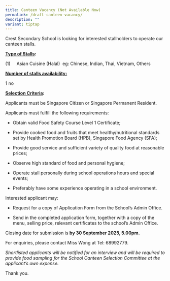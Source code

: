 ```yaml
---
title: Canteen Vacancy (Not Available Now)
permalink: /draft-canteen-vacancy/
description: ""
variant: tiptap
---
```

<p>Crest Secondary School is looking for interested stallholders to operate
our canteen stalls.</p>
<p><strong><u>Type of Stalls</u>:&nbsp;</strong>
</p>
<p>(1)&nbsp;&nbsp;&nbsp;&nbsp; Asian Cuisine (Halal) &nbsp;eg: Chinese, Indian,
Thai, Vietnam, Others</p>
<p><strong><u>Number of stalls availability:</u></strong>
</p>
<p>1 no</p>
<p><strong><u>Selection Criteria</u>:</strong>
</p>
<p>Applicants must be Singapore Citizen or Singapore Permanent Resident.</p>
<p>Applicants must fulfill the following requirements:</p>
<ul data-tight="true" class="tight">
<li>
<p>Obtain valid Food Safety Course Level 1 Certificate;</p>
</li>
<li>
<p>Provide cooked food and fruits that meet healthy/nutritional standards
set by Health Promotion Board (HPB), Singapore Food Agency (SFA);</p>
</li>
<li>
<p>Provide good service and sufficient variety of quality food at reasonable
prices;</p>
</li>
<li>
<p>Observe high standard of food and personal hygiene;</p>
</li>
<li>
<p>Operate stall personally during school operations hours and special events;</p>
</li>
<li>
<p>Preferably have some experience operating in a school environment.</p>
<p></p>
</li>
</ul>
<p>Interested applicant may:</p>
<ul data-tight="true" class="tight">
<li>
<p>Request for a copy of Application Form from the School’s Admin Office.</p>
</li>
</ul>
<ul data-tight="true" class="tight">
<li>
<p>Send in the completed application form, together with a copy of the menu,
selling price, relevant certificates to the school’s Admin Office.</p>
<p></p>
</li>
</ul>
<p>Closing date for submission is <strong>by 30 September 2025, 5.00pm.</strong>
</p>
<p>For enquiries, please contact Miss Wong at Tel: 68992779.</p>
<p><em>Shortlisted applicants will be notified for an interview and will be required to provide food sampling for the School Canteen Selection Committee at the applicant’s own expense.</em>
</p>
<p>Thank you.</p>